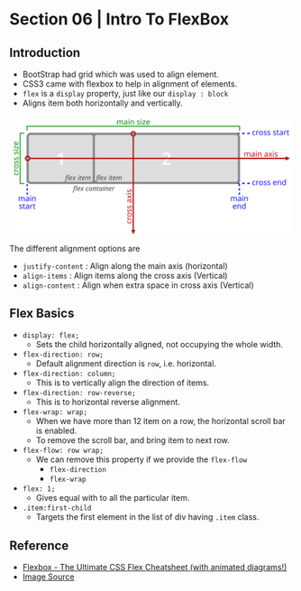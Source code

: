 # Section 06 | Intro To FlexBox #

## Introduction ##
* BootStrap had grid which was used to align element.
* CSS3 came with flexbox to help in alignment of elements.
* `flex` is a `display` property, just like our `display : block`
* Aligns item both horizontally and vertically.

![An illustration of the various directions and sizing terms as applied to a row flex container.](img/flex-direction-terms.svg "Logo")

The different alignment options are

* `justify-content` : Align along the main axis (horizontal)
* `align-items` : Align items along the cross axis (Vertical)
* `align-content` : Align when extra space in cross axis (Vertical)


## Flex Basics ##
* `display: flex;`
    - Sets the child horizontally aligned, not occupying the whole width.
* `flex-direction: row;`
    - Default alignment direction is `row`, i.e. horizontal.
* `flex-direction: column;`
    - This is to vertically align the direction of items.
* `flex-direction: row-reverse;`
    - This is to horizontal reverse alignment.
* `flex-wrap: wrap;`
    - When we have more than 12 item on a row, the horizontal scroll bar is enabled.
    - To remove the scroll bar, and bring item to next row.
* `flex-flow: row wrap; `
    - We can remove this property if we provide the `flex-flow`
        + `flex-direction`
        + `flex-wrap`
* `flex: 1;`
    - Gives equal with to all the particular item.
* `.item:first-child`
    - Targets the first element in the list of div having `.item` class.

## Reference ##
* [Flexbox - The Ultimate CSS Flex Cheatsheet (with animated diagrams!)](https://www.freecodecamp.org/news/flexbox-the-ultimate-css-flex-cheatsheet/)
* [Image Source ](https://www.w3.org/TR/css-flexbox-1/)
